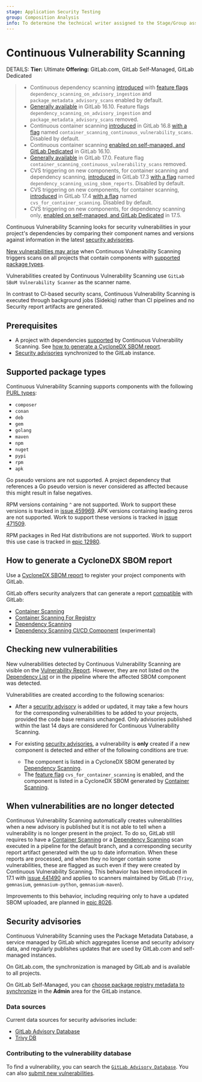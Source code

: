 ```yaml
---
stage: Application Security Testing
group: Composition Analysis
info: To determine the technical writer assigned to the Stage/Group associated with this page, see https://handbook.gitlab.com/handbook/product/ux/technical-writing/#assignments
---
```


# Continuous Vulnerability Scanning

DETAILS:
**Tier:** Ultimate
**Offering:** GitLab.com, GitLab Self-Managed, GitLab Dedicated

> - Continuous dependency scanning [introduced](https://gitlab.com/gitlab-org/gitlab/-/issues/371063) with [feature flags](../../../administration/feature_flags.md) `dependency_scanning_on_advisory_ingestion` and `package_metadata_advisory_scans` enabled by default.
> - [Generally available](https://gitlab.com/gitlab-org/gitlab/-/issues/425753) in GitLab 16.10. Feature flags `dependency_scanning_on_advisory_ingestion` and `package_metadata_advisory_scans` removed.
> - Continuous container scanning [introduced](https://gitlab.com/gitlab-org/gitlab/-/issues/435435) in GitLab 16.8 [with a flag](../../../administration/feature_flags.md) named `container_scanning_continuous_vulnerability_scans`. Disabled by default.
> - Continuous container scanning [enabled on self-managed, and GitLab Dedicated](https://gitlab.com/gitlab-org/gitlab/-/issues/437162) in GitLab 16.10.
> - [Generally available](https://gitlab.com/gitlab-org/gitlab/-/issues/443712) in GitLab 17.0. Feature flag `container_scanning_continuous_vulnerability_scans` removed.
> - CVS triggering on new components, for container scanning and dependency scanning, [introduced](https://gitlab.com/gitlab-org/gitlab/-/issues/464575) in GitLab 17.3 [with a flag](../../../administration/feature_flags.md) named `dependency_scanning_using_sbom_reports`. Disabled by default.
> - CVS triggering on new components, for container scanning, [introduced](https://gitlab.com/gitlab-org/gitlab/-/merge_requests/165368) in GitLab 17.4 [with a flag](../../../administration/feature_flags.md) named `cvs_for_container_scanning`. Disabled by default.
> - CVS triggering on new components, for dependency scanning only, [enabled on self-managed, and GitLab Dedicated](https://gitlab.com/gitlab-org/gitlab/-/issues/395692) in 17.5.

Continuous Vulnerability Scanning looks for security vulnerabilities in your project's dependencies by comparing their component names and versions against information in the latest [security advisories](#security-advisories).

[New vulnerabilities may arise](#checking-new-vulnerabilities) when Continuous Vulnerability Scanning triggers scans on all projects that contain components with [supported package types](#supported-package-types).

Vulnerabilities created by Continuous Vulnerability Scanning use `GitLab SBoM Vulnerability Scanner` as the scanner name.

In contrast to CI-based security scans, Continuous Vulnerability Scanning is executed through background jobs (Sidekiq) rather than CI pipelines and no Security report artifacts are generated.

## Prerequisites

- A project with dependencies [supported](#supported-package-types) by Continuous Vulnerability Scanning. See [how to generate a CycloneDX SBOM report](#how-to-generate-a-cyclonedx-sbom-report).
- [Security advisories](#security-advisories) synchronized to the GitLab instance.

## Supported package types

Continuous Vulnerability Scanning supports components with the following [PURL types](https://github.com/package-url/purl-spec/blob/346589846130317464b677bc4eab30bf5040183a/PURL-TYPES.rst):

- `composer`
- `conan`
- `deb`
- `gem`
- `golang`
- `maven`
- `npm`
- `nuget`
- `pypi`
- `rpm`
- `apk`

Go pseudo versions are not supported. A project dependency that references a Go pseudo version is
never considered as affected because this might result in false negatives.

RPM versions containing `^` are not supported. Work to support these versions is tracked in [issue 459969](https://gitlab.com/gitlab-org/gitlab/-/issues/459969).
APK versions containing leading zeros are not supported. Work to support these versions is tracked in [issue 471509](https://gitlab.com/gitlab-org/gitlab/-/issues/471509).

RPM packages in Red Hat distributions are not supported. Work to support this use case is tracked in [epic 12980](https://gitlab.com/groups/gitlab-org/-/epics/12980).

## How to generate a CycloneDX SBOM report

Use a [CycloneDX SBOM report](../../../ci/yaml/artifacts_reports.md#artifactsreportscyclonedx) to register your project components with GitLab.

GitLab offers security analyzers that can generate a report [compatible](../../../development/sec/cyclonedx_property_taxonomy.md) with GitLab:

- [Container Scanning](../container_scanning/index.md#configuration)
- [Container Scanning For Registry](../container_scanning/index.md#container-scanning-for-registry)
- [Dependency Scanning](../dependency_scanning/index.md#configuration)
- [Dependency Scanning CI/CD Component](https://gitlab.com/explore/catalog/components/dependency-scanning) (experimental)

## Checking new vulnerabilities

New vulnerabilities detected by Continuous Vulnerability Scanning are visible on the [Vulnerability Report](../vulnerability_report/index.md).
However, they are not listed on the [Dependency List](../dependency_list/index.md) or in the pipeline where the affected SBOM component was detected.

Vulnerabilities are created according to the following scenarios:

- After a [security advisory](#security-advisories) is added or updated, it may take a few hours for the corresponding vulnerabilities to be added to your projects,
provided the code base remains unchanged. Only advisories published within the last 14 days are considered for Continuous Vulnerability
Scanning.

- For existing [security advisories](#security-advisories), a vulnerability is **only** created if a new component is detected and either of the following conditions are true:

  - The component is listed in a CycloneDX SBOM generated by [Dependency Scanning](../dependency_scanning/index.md#cyclonedx-software-bill-of-materials).
  - The [feature flag](../../../administration/feature_flags.md) `cvs_for_container_scanning` is enabled, and the component is listed in a CycloneDX SBOM generated by [Container Scanning](../container_scanning/index.md#cyclonedx-software-bill-of-materials).

## When vulnerabilities are no longer detected

Continuous Vulnerability Scanning automatically creates vulnerabilities when a new advisory is published
but it is not able to tell when a vulnerability is no longer present in the project. To do so, GitLab
still requires to have a [Container Scanning](../container_scanning/index.md) or a
[Dependency Scanning](../dependency_scanning/index.md) scan executed in a pipeline for the default branch,
and a corresponding security report artifact generated with the up to date information. When these reports
are processed, and when they no longer contain some vulnerabilities, these are flagged as such even if
they were created by Continuous Vulnerability Scanning. This behavior has been introduced in 17.1 with
[issue 441490](https://gitlab.com/gitlab-org/gitlab/-/issues/441490) and applies to scanners maintained
by GitLab (`Trivy`, `gemnasium`, `gemnasium-python`, `gemnasium-maven`).

Improvements to this behavior, including requiring only to have a updated SBOM uploaded, are planned in [epic 8026](https://gitlab.com/groups/gitlab-org/-/epics/8026).

## Security advisories

Continuous Vulnerability Scanning uses the Package Metadata Database, a service managed by GitLab which aggregates license and security advisory data, and regularly publishes updates that are used by GitLab.com and self-managed instances.

On GitLab.com, the synchronization is managed by GitLab and is available to all projects.

On GitLab Self-Managed, you can [choose package registry metadata to synchronize](../../../administration/settings/security_and_compliance.md#choose-package-registry-metadata-to-sync) in the **Admin** area for the GitLab instance.

### Data sources

Current data sources for security advisories include:

- [GitLab Advisory Database](https://advisories.gitlab.com/)
- [Trivy DB](https://github.com/aquasecurity/trivy-db)

### Contributing to the vulnerability database

To find a vulnerability, you can search the [`GitLab Advisory Database`](https://advisories.gitlab.com/).
You can also [submit new vulnerabilities](https://gitlab.com/gitlab-org/security-products/gemnasium-db/blob/master/CONTRIBUTING.md).
